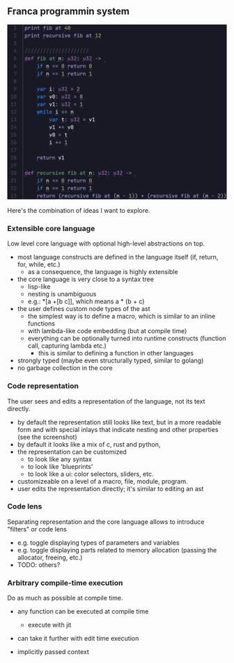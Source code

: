 ## Franca programmin system

![](https://github.com/dmitry-egorov/franca2/blob/main/docs/screenshots/Screenshot%202023-10-30%20050411.png)

Here's the combination of ideas I want to explore.

### Extensible core language 

Low level core language with optional high-level abstractions on top.

- most language constructs are defined in the language itself (if, return, for, while, etc.)
  - as a consequence, the language is highly extensible
- the core language is very close to a syntax tree
  - lisp-like
  - nesting is unambiguous
  - e.g.: *[a +[b c]], which means a * (b + c)
- the user defines custom node types of the ast
  - the simplest way is to define a macro, which is similar to an inline functions
  - with lambda-like code embedding (but at compile time)
  - everything can be optionally turned into runtime constructs (function call, capturing lambda etc.)
    - this is similar to defining a function in other languages
- strongly typed (maybe even structurally typed, similar to golang)
- no garbage collection in the core

### Code representation 

The user sees and edits a representation of the language, not its text directly.

- by default the representation still looks like text, but in a more readable form and with special inlays that indicate nesting and other properties (see the screenshot)
- by default it looks like a mix of c, rust and python, 
- the representation can be customized
  - to look like any syntax
  - to look like 'blueprints'
  - to look like a ui: color selectors, sliders, etc.
- customizeable on a level of a macro, file, module, program.
- user edits the representation directly; it's similar to editing an ast

### Code lens

Separating representation and the core language allows to introduce "filters" or code lens

- e.g. toggle displaying types of parameters and variables
- e.g. toggle displaying parts related to memory allocation (passing the allocator, freeing, etc.)
- TODO: others?

### Arbitrary compile-time execution

Do as much as possible at compile time.

- any function can be executed at compile time
  - execute with jit
- can take it further with edit time execution


- implicitly passed context
